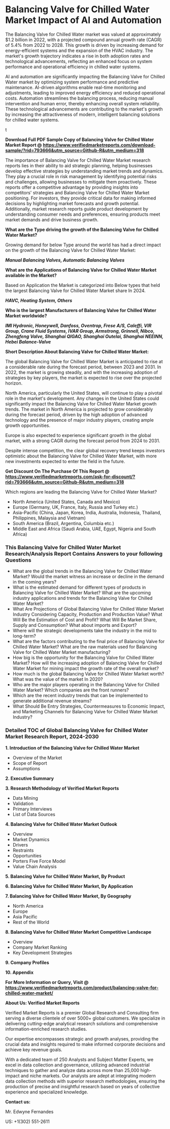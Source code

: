 <meta name="title" content="Global  Balancing Valve for Chilled Water Market Impact of AI and Automation"><meta name="description" content="  The Balancing Valve for Chilled Water market was valued at approximately $1.2 billion in 2022, with a projected compound annual growth rate (CAGR) of 5.4% from 2022 "><meta name="title" content=" Balancing Valve for Chilled Water Market Size, Share, Scope, Trends, Growth, Opportunities, Analysis, Forecast"> <h1>Balancing Valve for Chilled Water Market Impact of AI and Automation</h1> <p>The Balancing Valve for Chilled Water market was valued at approximately $1.2 billion in 2022, with a projected compound annual growth rate (CAGR) of 5.4% from 2022 to 2028. This growth is driven by increasing demand for energy-efficient systems and the expansion of the HVAC industry. The market's growth trajectory indicates a rise in both adoption rates and technological advancements, reflecting an enhanced focus on system performance and operational efficiency in chilled water systems.</p> <p>AI and automation are significantly impacting the Balancing Valve for Chilled Water market by optimizing system performance and predictive maintenance. AI-driven algorithms enable real-time monitoring and adjustments, leading to improved energy efficiency and reduced operational costs. Automation streamlines the balancing process, reducing manual intervention and human error, thereby enhancing overall system reliability. These technological advancements are contributing to the market's growth by increasing the attractiveness of modern, intelligent balancing solutions for chilled water systems.</p> t</p><p id="" class=""><strong>Download Full PDF Sample Copy of Balancing Valve for Chilled Water Market Report @ <a href="https://www.verifiedmarketreports.com/download-sample/?rid=793666&utm_source=Github-R&utm_medium=318" target="_blank">https://www.verifiedmarketreports.com/download-sample/?rid=793666&utm_source=Github-R&utm_medium=318</a></strong></p><p>The importance of&nbsp;Balancing Valve for Chilled Water Market research reports lies in their ability to aid strategic planning, helping businesses develop effective strategies by understanding market trends and dynamics. They play a crucial role in risk management by identifying potential risks and challenges, allowing businesses to mitigate them proactively. These reports offer a competitive advantage by providing insights into competitors' strategies and Balancing Valve for Chilled Water Market positioning. For investors, they provide critical data for making informed decisions by highlighting market forecasts and growth potential. Additionally, market research reports guide product development by understanding consumer needs and preferences, ensuring products meet market demands and drive business growth.</p><p><strong>What are the&nbsp;Type driving the growth of the Balancing Valve for Chilled Water Market?</strong></p><p id="" class="">Growing demand for below Type around the world has had a direct impact on the growth of the Balancing Valve for Chilled Water Market:</p><em><strong>Manual Balancing Valves, Automatic Balancing Valves</strong></em></p><strong>What are the&nbsp;Applications&nbsp;of Balancing Valve for Chilled Water Market available in the Market?</strong></p><p id="" class="">Based on Application the Market is categorized into Below types that held the largest Balancing Valve for Chilled Water Market share In 2024.</p><em><strong>HAVC, Heating System, Others</strong></em></p><strong>Who is the largest Manufacturers of Balancing Valve for Chilled Water Market worldwide?</strong></p><p><em><strong>IMI Hydronic, Honeywell, Danfoss, Oventrop, Frese A/S, Caleffi, VIR Group, Crane Fluid Systems, IVAR Group, Armstrong, Grinnell, Nibco, Zhengfeng Valve, Shanghai QIGAO, Shanghai Outelai, Shanghai NEEINN, Hebei Balance-Valve</strong></em></p><p id="" class=""><strong>Short Description About Balancing Valve for Chilled Water Market:</strong></p><p>The global Balancing Valve for Chilled Water Market is anticipated to rise at a considerable rate during the forecast period, between 2023 and 2031. In 2022, the market is growing steadily, and with the increasing adoption of strategies by key players, the market is expected to rise over the projected horizon.</p><p>North America, particularly the United States, will continue to play a pivotal role in the market's development. Any changes in the United States could significantly impact the Balancing Valve for Chilled Water Market growth trends. The market in North America is projected to grow considerably during the forecast period, driven by the high adoption of advanced technology and the presence of major industry players, creating ample growth opportunities.</p><p>Europe is also expected to experience significant growth in the global market, with a strong CAGR during the forecast period from 2024 to 2031.</p><p>Despite intense competition, the clear global recovery trend keeps investors optimistic about the Balancing Valve for Chilled Water Market, with more new investments expected to enter the field in the future.</p><p id="" class=""><strong>Get Discount On The Purchase Of This Report @ <a href="https://www.verifiedmarketreports.com/ask-for-discount/?rid=793666&utm_source=Github-R&utm_medium=318" target="_blank">https://www.verifiedmarketreports.com/ask-for-discount/?rid=793666&utm_source=Github-R&utm_medium=318</a></strong></p>Which regions are leading the Balancing Valve for Chilled Water Market?</p><ul><li>North America (United States, Canada and Mexico)</li><li>Europe (Germany, UK, France, Italy, Russia and Turkey etc.)</li><li>Asia-Pacific (China, Japan, Korea, India, Australia, Indonesia, Thailand, Philippines, Malaysia and Vietnam)</li><li>South America (Brazil, Argentina, Columbia etc.)</li><li>Middle East and Africa (Saudi Arabia, UAE, Egypt, Nigeria and South Africa)</li></ul><h3 id="" class="">This Balancing Valve for Chilled Water Market Research/Analysis Report Contains Answers to your following Questions</h3><ul><li>What are the global trends in the Balancing Valve for Chilled Water Market? Would the market witness an increase or decline in the demand in the coming years?</li><li>What is the estimated demand for different types of products in Balancing Valve for Chilled Water Market? What are the upcoming industry applications and trends for the Balancing Valve for Chilled Water Market?</li><li>What Are Projections of Global Balancing Valve for Chilled Water Market Industry Considering Capacity, Production and Production Value? What Will Be the Estimation of Cost and Profit? What Will Be Market Share, Supply and Consumption? What about imports and Export?</li><li>Where will the strategic developments take the industry in the mid to long-term?</li><li>What are the factors contributing to the final price of Balancing Valve for Chilled Water Market? What are the raw materials used for Balancing Valve for Chilled Water Market manufacturing?</li><li>How big is the opportunity for the Balancing Valve for Chilled Water Market? How will the increasing adoption of Balancing Valve for Chilled Water Market for mining impact the growth rate of the overall market?</li><li>How much is the global Balancing Valve for Chilled Water Market worth? What was the value of the market In 2020?</li><li>Who are the major players operating in the Balancing Valve for Chilled Water Market? Which companies are the front runners?</li><li>Which are the recent industry trends that can be implemented to generate additional revenue streams?</li><li>What Should Be Entry Strategies, Countermeasures to Economic Impact, and Marketing Channels for Balancing Valve for Chilled Water Market Industry?</li></ul><h3 id="" class="">Detailed TOC of Global Balancing Valve for Chilled Water Market Research Report, 2024-2030</h3><p id="" class=""><strong>1. Introduction of the Balancing Valve for Chilled Water Market</strong></p><ul><li>Overview of the Market</li><li>Scope of Report</li><li>Assumptions</li></ul><p id="" class=""><strong>2. Executive Summary</strong></p><p id="" class=""><strong>3. Research Methodology of Verified Market Reports</strong></p><ul><li>Data Mining</li><li>Validation</li><li>Primary Interviews</li><li>List of Data Sources</li></ul><p id="" class=""><strong>4. Balancing Valve for Chilled Water Market Outlook</strong></p><ul><li>Overview</li><li>Market Dynamics</li><li>Drivers</li><li>Restraints</li><li>Opportunities</li><li>Porters Five Force Model</li><li>Value Chain Analysis</li></ul><p id="" class=""><strong>5. Balancing Valve for Chilled Water Market, By Product</strong></p><p id="" class=""><strong>6. Balancing Valve for Chilled Water Market, By Application</strong></p><p id="" class=""><strong>7. Balancing Valve for Chilled Water Market, By Geography</strong></p><ul><li>North America</li><li>Europe</li><li>Asia Pacific</li><li>Rest of the World</li></ul><p id="" class=""><strong>8. Balancing Valve for Chilled Water Market Competitive Landscape</strong></p><ul><li>Overview</li><li>Company Market Ranking</li><li>Key Development Strategies</li></ul><p id="" class=""><strong>9. Company Profiles</strong></p><p id="" class=""><strong>10. Appendix</strong></p><p id="" class=""><strong>For More Information or Query, Visit @ <a href="https://www.verifiedmarketreports.com/product/balancing-valve-for-chilled-water-market/" target="_blank">https://www.verifiedmarketreports.com/product/balancing-valve-for-chilled-water-market/</a></strong></p><p id="" class=""><strong>About Us: Verified Market Reports</strong></p><p id="" class="">Verified Market Reports is a premier Global Research and Consulting firm serving a diverse clientele of over 5000+ global customers. We specialize in delivering cutting-edge analytical research solutions and comprehensive information-enriched research studies.</p><p id="" class="">Our expertise encompasses strategic and growth analyses, providing the crucial data and insights required to make informed corporate decisions and achieve key revenue goals.</p><p id="" class="">With a dedicated team of 250 Analysts and Subject Matter Experts, we excel in data collection and governance, utilizing advanced industrial techniques to gather and analyze data across more than 25,000 high-impact and niche markets. Our analysts are adept at integrating modern data collection methods with superior research methodologies, ensuring the production of precise and insightful research based on years of collective experience and specialized knowledge.</p><p id="" class=""><strong>Contact us:</strong></p><p id="" class="">Mr. Edwyne Fernandes</p><p id="" class="">US: +1(302) 551-2611</p>